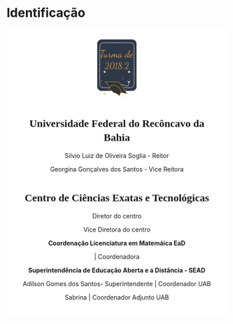 
# Identificação








<style>

body { 
  background-image: url("../imagens/fundo4.png");
  background-repeat: no-repeat;
  background-attachment: fixed;
  background-position: center; 
}

#example3 {
  border-radius: 6px;
  padding: 25px;
  background-color: white;
  background-repeat: no-repeat;
  background-origin: content-box;
  background-position: center;
}
</style>

<link href="https://fonts.googleapis.com/css?family=Dancing+Script&display=swap" rel="stylesheet">

<div id="example3">
<center><img src="../imagens/turma2.png" style="width:20%"/></center>


<center> 


<h1 style="font-family:'Dancing Script', cursive;"><font size="5"><strong>Universidade Federal do Recôncavo da Bahia</strong></font></h1>

<center><p>Silvio Luiz de Oliveira Soglia - Reitor</p></center>

<center><p>Georgina Gonçalves dos Santos - Vice Reitora</p></center>

<h1 style="font-family:'Dancing Script', cursive;"><font size="5"><strong>Centro de Ciências Exatas e Tecnológicas</strong></font></h1>

<p> Diretor do centro</p>
<p> Vice Diretora do centro </p>

<center><p><strong>Coordenação Licenciatura em Matemáica EaD</strong></p></center>
<p> | Coordenadora </p> 

<center> 


</center>

<center><p><strong>Superintendência de Educação Aberta e a Distância - SEAD </strong></p></center>
<center> Adilson Gomes dos Santos- Superintendente | Coordenador UAB</p></center>
<center><p> Sabrina
 | Coordenador Adjunto UAB</p></center> 


</center>





  
</div>











  

